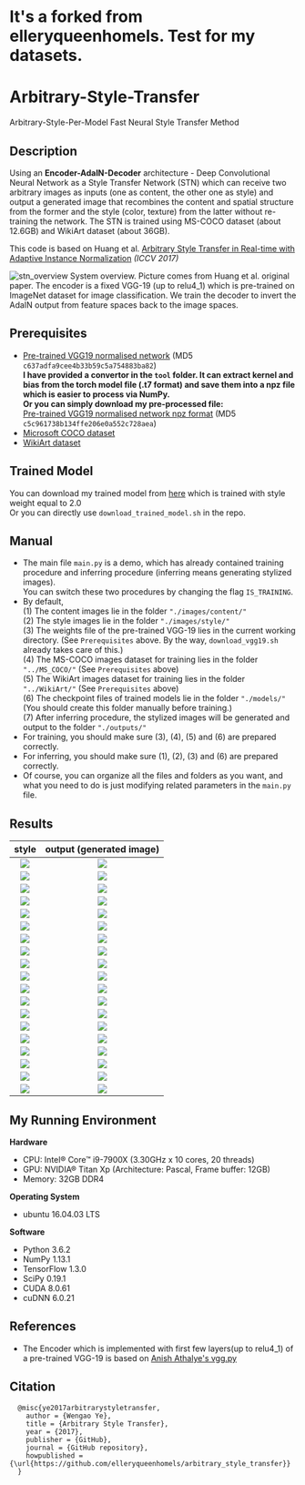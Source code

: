 # It's a forked from elleryqueenhomels. Test for my datasets.
# Arbitrary-Style-Transfer

Arbitrary-Style-Per-Model Fast Neural Style Transfer Method

## Description
Using an <b>Encoder-AdaIN-Decoder</b> architecture - Deep Convolutional Neural Network as a Style Transfer Network (STN) which can receive two arbitrary images as inputs (one as content, the other one as style) and output a generated image that recombines the content and spatial structure from the former and the style (color, texture) from the latter without re-training the network. The STN is trained using MS-COCO dataset (about 12.6GB) and WikiArt dataset (about 36GB).

This code is based on Huang et al. [Arbitrary Style Transfer in Real-time with Adaptive Instance Normalization](https://arxiv.org/pdf/1703.06868.pdf) *(ICCV 2017)*

![stn_overview](https://user-images.githubusercontent.com/13844740/33978899-d428bf2e-e0dc-11e7-9114-41b6fb8921a7.jpg)
System overview. Picture comes from Huang et al. original paper. The encoder is a fixed VGG-19 (up to relu4_1) which is pre-trained on ImageNet dataset for image classification. We train the decoder to invert the AdaIN output from feature spaces back to the image spaces.

## Prerequisites
- [Pre-trained VGG19 normalised network](https://s3.amazonaws.com/xunhuang-public/adain/vgg_normalised.t7) (MD5 `c637adfa9cee4b33b59c5a754883ba82`) <br/><b>I have provided a convertor in the `tool` folder. It can extract kernel and bias from the torch model file (.t7 format) and save them into a npz file which is easier to process via NumPy.</b> <br/><b>Or you can simply download my pre-processed file:</b> <br/>[Pre-trained VGG19 normalised network npz format](https://s3-us-west-2.amazonaws.com/wengaoye/vgg19_normalised.npz) (MD5 `c5c961738b134ffe206e0a552c728aea`)
- [Microsoft COCO dataset](http://msvocds.blob.core.windows.net/coco2014/train2014.zip)
- [WikiArt dataset](https://www.kaggle.com/c/painter-by-numbers)

## Trained Model
You can download my trained model from [here](https://s3-us-west-2.amazonaws.com/wengaoye/arbitrary_style_model_style-weight-2e0.zip) which is trained with style weight equal to 2.0<br/>Or you can directly use `download_trained_model.sh` in the repo.

## Manual
- The main file `main.py` is a demo, which has already contained training procedure and inferring procedure (inferring means generating stylized images).<br />You can switch these two procedures by changing the flag `IS_TRAINING`.
- By default,<br />(1) The content images lie in the folder `"./images/content/"`<br />(2) The style images lie in the folder `"./images/style/"`<br />(3) The weights file of the pre-trained VGG-19 lies in the current working directory. (See `Prerequisites` above. By the way, `download_vgg19.sh` already takes care of this.)<br />(4) The MS-COCO images dataset for training lies in the folder `"../MS_COCO/"` (See `Prerequisites` above)<br />(5) The WikiArt images dataset for training lies in the folder `"../WikiArt/"` (See `Prerequisites` above)<br />(6) The checkpoint files of trained models lie in the folder `"./models/"` (You should create this folder manually before training.)<br />(7) After inferring procedure, the stylized images will be generated and output to the folder `"./outputs/"`
- For training, you should make sure (3), (4), (5) and (6) are prepared correctly.
- For inferring, you should make sure (1), (2), (3) and (6) are prepared correctly.
- Of course, you can organize all the files and folders as you want, and what you need to do is just modifying related parameters in the `main.py` file.

## Results
| style | output (generated image) |
| :----: | :----: |
|![](https://github.com/elleryqueenhomels/arbitrary_style_transfer/blob/master/images/style_thumb/udnie_thumb.jpg)|  ![](https://github.com/elleryqueenhomels/arbitrary_style_transfer/blob/master/outputs/udnie-lance-2.0.jpg)  |
|![](https://github.com/elleryqueenhomels/arbitrary_style_transfer/blob/master/images/style_thumb/escher_sphere_thumb.jpg)|  ![](https://github.com/elleryqueenhomels/arbitrary_style_transfer/blob/master/outputs/escher_sphere-lance-2.0.jpg)  |
|![](https://github.com/elleryqueenhomels/arbitrary_style_transfer/blob/master/images/style_thumb/mosaic_thumb.jpg)|  ![](https://github.com/elleryqueenhomels/arbitrary_style_transfer/blob/master/outputs/mosaic-lance-2.0.jpg)  |
|![](https://github.com/elleryqueenhomels/arbitrary_style_transfer/blob/master/images/style_thumb/cat_thumb.jpg)|  ![](https://github.com/elleryqueenhomels/arbitrary_style_transfer/blob/master/outputs/cat-lance-2.0.jpg)  |
|![](https://github.com/elleryqueenhomels/arbitrary_style_transfer/blob/master/images/style_thumb/lion_thumb.jpg)|  ![](https://github.com/elleryqueenhomels/arbitrary_style_transfer/blob/master/outputs/lion-lance-2.0.jpg)  |
|![](https://github.com/elleryqueenhomels/arbitrary_style_transfer/blob/master/images/style_thumb/woman_matisse_thumb.jpg)|  ![](https://github.com/elleryqueenhomels/arbitrary_style_transfer/blob/master/outputs/woman_matisse-lance-2.0.jpg)  |
|![](https://github.com/elleryqueenhomels/arbitrary_style_transfer/blob/master/images/style_thumb/udnie_thumb.jpg)|  ![](https://github.com/elleryqueenhomels/arbitrary_style_transfer/blob/master/outputs/udnie-brad_pitt-2.0.jpg)  |
|![](https://github.com/elleryqueenhomels/arbitrary_style_transfer/blob/master/images/style_thumb/escher_sphere_thumb.jpg)|  ![](https://github.com/elleryqueenhomels/arbitrary_style_transfer/blob/master/outputs/escher_sphere-brad_pitt-2.0.jpg)  |
|![](https://github.com/elleryqueenhomels/arbitrary_style_transfer/blob/master/images/style_thumb/mosaic_thumb.jpg)|  ![](https://github.com/elleryqueenhomels/arbitrary_style_transfer/blob/master/outputs/mosaic-brad_pitt-2.0.jpg)  |
|![](https://github.com/elleryqueenhomels/arbitrary_style_transfer/blob/master/images/style_thumb/udnie_thumb.jpg)|  ![](https://github.com/elleryqueenhomels/arbitrary_style_transfer/blob/master/outputs/udnie-chicago-2.0.jpg)  |
|![](https://github.com/elleryqueenhomels/arbitrary_style_transfer/blob/master/images/style_thumb/escher_sphere_thumb.jpg)|  ![](https://github.com/elleryqueenhomels/arbitrary_style_transfer/blob/master/outputs/escher_sphere-chicago-2.0.jpg)  |
|![](https://github.com/elleryqueenhomels/arbitrary_style_transfer/blob/master/images/style_thumb/cat_thumb.jpg)|  ![](https://github.com/elleryqueenhomels/arbitrary_style_transfer/blob/master/outputs/cat-chicago-2.0.jpg)  |
|![](https://github.com/elleryqueenhomels/arbitrary_style_transfer/blob/master/images/style_thumb/lion_thumb.jpg)|  ![](https://github.com/elleryqueenhomels/arbitrary_style_transfer/blob/master/outputs/lion-chicago-2.0.jpg)  |
|![](https://github.com/elleryqueenhomels/arbitrary_style_transfer/blob/master/images/style_thumb/woman_matisse_thumb.jpg)|  ![](https://github.com/elleryqueenhomels/arbitrary_style_transfer/blob/master/outputs/woman_matisse-chicago-2.0.jpg)  |
|![](https://github.com/elleryqueenhomels/arbitrary_style_transfer/blob/master/images/style_thumb/escher_sphere_thumb.jpg)|  ![](https://github.com/elleryqueenhomels/arbitrary_style_transfer/blob/master/outputs/escher_sphere-karya-2.0.jpg)  |
|![](https://github.com/elleryqueenhomels/arbitrary_style_transfer/blob/master/images/style_thumb/lion_thumb.jpg)|  ![](https://github.com/elleryqueenhomels/arbitrary_style_transfer/blob/master/outputs/lion-karya-2.0.jpg)  |
|![](https://github.com/elleryqueenhomels/arbitrary_style_transfer/blob/master/images/style_thumb/escher_sphere_thumb.jpg)|  ![](https://github.com/elleryqueenhomels/arbitrary_style_transfer/blob/master/outputs/escher_sphere-stata-2.0.jpg)  |
|![](https://github.com/elleryqueenhomels/arbitrary_style_transfer/blob/master/images/style_thumb/mosaic_thumb.jpg)|  ![](https://github.com/elleryqueenhomels/arbitrary_style_transfer/blob/master/outputs/mosaic-stata-2.0.jpg)  |
|![](https://github.com/elleryqueenhomels/arbitrary_style_transfer/blob/master/images/style_thumb/cat_thumb.jpg)|  ![](https://github.com/elleryqueenhomels/arbitrary_style_transfer/blob/master/outputs/cat-stata-2.0.jpg)  |

## My Running Environment
<b>Hardware</b>
- CPU: Intel® Core™ i9-7900X (3.30GHz x 10 cores, 20 threads)
- GPU: NVIDIA® Titan Xp (Architecture: Pascal, Frame buffer: 12GB)
- Memory: 32GB DDR4

<b>Operating System</b>
- ubuntu 16.04.03 LTS

<b>Software</b>
- Python 3.6.2
- NumPy 1.13.1
- TensorFlow 1.3.0
- SciPy 0.19.1
- CUDA 8.0.61
- cuDNN 6.0.21

## References
- The Encoder which is implemented with first few layers(up to relu4_1) of a pre-trained VGG-19 is based on [Anish Athalye's vgg.py](https://github.com/anishathalye/neural-style/blob/master/vgg.py)

## Citation
```
  @misc{ye2017arbitrarystyletransfer,
    author = {Wengao Ye},
    title = {Arbitrary Style Transfer},
    year = {2017},
    publisher = {GitHub},
    journal = {GitHub repository},
    howpublished = {\url{https://github.com/elleryqueenhomels/arbitrary_style_transfer}}
  }
```

